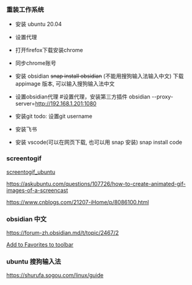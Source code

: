 
### 重装工作系统
- 安装 ubuntu 20.04
- 设置代理
- 打开firefox下载安装chrome
- 同步chrome账号
- 安装 obsidian
	~~snap install obsidian~~ (不能用搜狗输入法输入中文)
	下载 appimage 版本, 可以输入搜狗输入法中文
- 设置obsidian代理
	#设置代理，安装第三方插件
	obsidian --proxy-server=http://192.168.1.201:1080

- 安装git
	todo: 设置git username
	
- 安装飞书
- 安装 vscode(可以在网页下载, 也可以用 snap 安装)
	snap install code


### screentogif
[screentogif_ubuntu](https://www.cnblogs.com/21207-iHome/p/8086100.html)

https://askubuntu.com/questions/107726/how-to-create-animated-gif-images-of-a-screencast

https://www.cnblogs.com/21207-iHome/p/8086100.html



### obsidian 中文
https://forum-zh.obsidian.md/t/topic/2467/2

[Add to Favorites to toolbar](https://cs101.blog/2021/07/02/add-custom-apps-to-toolbar-aka-add-to-favorites-in-ubuntu-20-04/)


### ubuntu 搜狗输入法

https://shurufa.sogou.com/linux/guide



